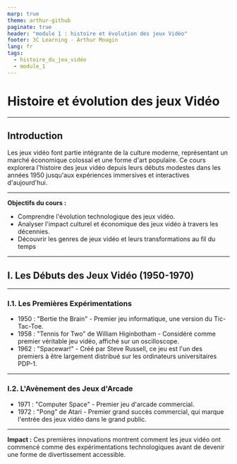 ```yaml
---
marp: true
theme: arthur-github
paginate: true
header: "module 1 : histoire et évolution des jeux Vidéo"
footer: 3C Learning - Arthur Mougin
lang: fr
tags:
  - histoire_du_jeu_vidéo
  - module_1
---
```


<!-- 
_class: "lead"
_paginate : false 
-->
# Histoire et évolution des jeux Vidéo




---

## Introduction
 Les jeux vidéo font partie intégrante de la culture moderne, représentant un marché économique colossal et une forme d'art populaire. Ce cours explorera l'histoire des jeux vidéo depuis leurs débuts modestes dans les années 1950 jusqu'aux expériences immersives et interactives d'aujourd'hui. <!-- ceci est une note de cours que je vais lire a l'oral mais qui n'est pas dans ma présentation-->

---

**Objectifs du cours :**
- Comprendre l'évolution technologique des jeux vidéo.
- Analyser l'impact culturel et économique des jeux vidéo à travers les décennies.
- Découvrir les genres de jeux vidéo et leurs transformations au fil du temps

---

<!-- 
_class: "lead"
_paginate : false 
-->
## I. Les Débuts des Jeux Vidéo (1950-1970)

---

### I.1. Les Premières Expérimentations
- 1950 : "Bertie the Brain" - Premier jeu informatique, une version du Tic-Tac-Toe.
- 1958 : "Tennis for Two" de William Higinbotham - Considéré comme premier véritable jeu vidéo, affiché sur un oscilloscope.
- 1962 : "Spacewar!" - Créé par Steve Russell, ce jeu est l'un des premiers à être largement distribué sur les ordinateurs universitaires PDP-1.

---

### I.2. L'Avènement des Jeux d'Arcade
- 1971 : "Computer Space" - Premier jeu d'arcade commercial.
- 1972 : "Pong" de Atari - Premier grand succès commercial, qui marque l'entrée des jeux vidéo dans le grand public.

---

**Impact :** Ces premières innovations montrent comment les jeux vidéo ont
commencé comme des expérimentations technologiques avant de devenir une forme de divertissement accessible.
